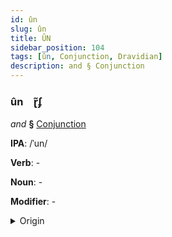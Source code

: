 ```yaml
---
id: ûn
slug: ûn
title: ÛN
sidebar_position: 104
tags: [ûn, Conjunction, Dravidian]
description: and § Conjunction
---
```


### ûn&emsp;<span kind="abugida">ɽ̃ʄ</span>

*and* **§** [Conjunction](../../tags/Conjunction)

**IPA**: /ˈun/

**Verb**: -

**Noun**: -

**Modifier**: -

<details>
    <summary>Origin</summary>
    Malayalam ഉം uṁ /um/<br/>
    <em>Dravidian Language Family</em>
</details>